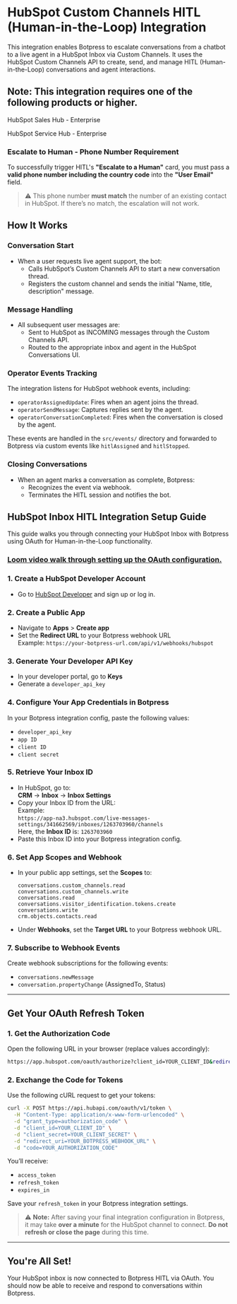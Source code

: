 # HubSpot Custom Channels HITL (Human-in-the-Loop) Integration

This integration enables Botpress to escalate conversations from a chatbot to a live agent in a HubSpot Inbox via Custom Channels. It uses the HubSpot Custom Channels API to create, send, and manage HITL (Human-in-the-Loop) conversations and agent interactions.

## Note: This integration requires one of the following products or higher.

HubSpot Sales Hub - Enterprise

HubSpot Service Hub - Enterprise

### Escalate to Human - Phone Number Requirement

To successfully trigger HITL's **"Escalate to a Human"** card, you must pass a **valid phone number including the country code** into the **"User Email"** field.

> ⚠️ This phone number **must match** the number of an existing contact in HubSpot. If there’s no match, the escalation will not work.

## How It Works

### Conversation Start

- When a user requests live agent support, the bot:
  - Calls HubSpot’s Custom Channels API to start a new conversation thread.
  - Registers the custom channel and sends the initial "Name, title, description" message.

### Message Handling

- All subsequent user messages are:
  - Sent to HubSpot as INCOMING messages through the Custom Channels API.
  - Routed to the appropriate inbox and agent in the HubSpot Conversations UI.

### Operator Events Tracking

The integration listens for HubSpot webhook events, including:

- `operatorAssignedUpdate`: Fires when an agent joins the thread.
- `operatorSendMessage`: Captures replies sent by the agent.
- `operatorConversationCompleted`: Fires when the conversation is closed by the agent.

These events are handled in the `src/events/` directory and forwarded to Botpress via custom events like `hitlAssigned` and `hitlStopped`.

### Closing Conversations

- When an agent marks a conversation as complete, Botpress:
  - Recognizes the event via webhook.
  - Terminates the HITL session and notifies the bot.

## HubSpot Inbox HITL Integration Setup Guide

This guide walks you through connecting your HubSpot Inbox with Botpress using OAuth for Human-in-the-Loop functionality.

### **[Loom video walk through setting up the OAuth configuration.](https://www.loom.com/share/4f1671cfd4fd4063b5e8570830100a44?sid=a22987f8-858b-4ef2-a879-ccac762fb6aa)**

### 1. Create a HubSpot Developer Account

- Go to [HubSpot Developer](https://developers.hubspot.com/) and sign up or log in.

### 2. Create a Public App

- Navigate to **Apps** > **Create app**
- Set the **Redirect URL** to your Botpress webhook URL  
  Example: `https://your-botpress-url.com/api/v1/webhooks/hubspot`

### 3. Generate Your Developer API Key

- In your developer portal, go to **Keys**
- Generate a `developer_api_key`

### 4. Configure Your App Credentials in Botpress

In your Botpress integration config, paste the following values:

- `developer_api_key`
- `app ID`
- `client ID`
- `client secret`

### 5. Retrieve Your Inbox ID

- In HubSpot, go to:  
  **CRM** → **Inbox** → **Inbox Settings**
- Copy your Inbox ID from the URL:  
  Example:  
  `https://app-na3.hubspot.com/live-messages-settings/341662569/inboxes/1263703960/channels`  
  Here, the **Inbox ID** is: `1263703960`
- Paste this Inbox ID into your Botpress integration config.

### 6. Set App Scopes and Webhook

- In your public app settings, set the **Scopes** to:
  ```
  conversations.custom_channels.read
  conversations.custom_channels.write
  conversations.read
  conversations.visitor_identification.tokens.create
  conversations.write
  crm.objects.contacts.read
  ```
- Under **Webhooks**, set the **Target URL** to your Botpress webhook URL.

### 7. Subscribe to Webhook Events

Create webhook subscriptions for the following events:

- `conversations.newMessage`
- `conversation.propertyChange` (AssignedTo, Status)

---

## Get Your OAuth Refresh Token

### 1. Get the Authorization Code

Open the following URL in your browser (replace values accordingly):

```bash
https://app.hubspot.com/oauth/authorize?client_id=YOUR_CLIENT_ID&redirect_uri=YOUR_REDIRECT_URI&scope=conversations.custom_channels.read%20conversations.custom_channels.write%20conversations.read%20conversations.visitor_identification.tokens.create%20conversations.write%20crm.objects.contacts.read&response_type=code
```

### 2. Exchange the Code for Tokens

Use the following cURL request to get your tokens:

```bash
curl -X POST https://api.hubapi.com/oauth/v1/token \
  -H "Content-Type: application/x-www-form-urlencoded" \
  -d "grant_type=authorization_code" \
  -d "client_id=YOUR_CLIENT_ID" \
  -d "client_secret=YOUR_CLIENT_SECRET" \
  -d "redirect_uri=YOUR_BOTPRESS_WEBHOOK_URL" \
  -d "code=YOUR_AUTHORIZATION_CODE"
```

You’ll receive:

- `access_token`
- `refresh_token`
- `expires_in`

Save your `refresh_token` in your Botpress integration settings.

> ⚠️ **Note:** After saving your final integration configuration in Botpress, it may take **over a minute** for the HubSpot channel to connect. **Do not refresh or close the page** during this time.

---

## You're All Set!

Your HubSpot inbox is now connected to Botpress HITL via OAuth. You should now be able to receive and respond to conversations within Botpress.

